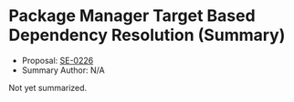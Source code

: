# Package Manager Target Based Dependency Resolution (Summary)

* Proposal: [SE-0226](https://github.com/apple/swift-evolution/blob/main/proposals/0226-package-manager-target-based-dep-resolution.md)
* Summary Author: N/A

Not yet summarized.
